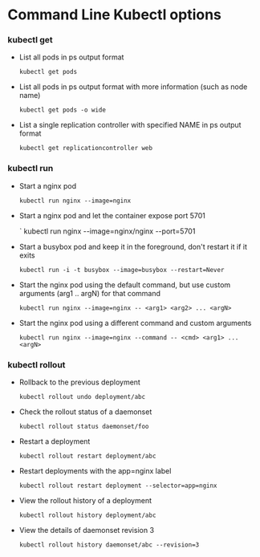 # Command Line Kubectl options

### kubectl get

- List all pods in ps output format

    ` kubectl get pods `

- List all pods in ps output format with more information (such as node name)

    ` kubectl get pods -o wide `

- List a single replication controller with specified NAME in ps output format

    ` kubectl get replicationcontroller web `

### kubectl run

- Start a nginx pod

    ` kubectl run nginx --image=nginx `

- Start a nginx pod and let the container expose port 5701

    ` kubectl run nginx --image=nginx/nginx --port=5701 
    
- Start a busybox pod and keep it in the foreground, don't restart it if it exits

    ` kubectl run -i -t busybox --image=busybox --restart=Never `

- Start the nginx pod using the default command, but use custom arguments (arg1 .. argN) for that command

    ` kubectl run nginx --image=nginx -- <arg1> <arg2> ... <argN> `

- Start the nginx pod using a different command and custom arguments

    ` kubectl run nginx --image=nginx --command -- <cmd> <arg1> ... <argN> `

### kubectl rollout

- Rollback to the previous deployment

    ` kubectl rollout undo deployment/abc `

- Check the rollout status of a daemonset

    ` kubectl rollout status daemonset/foo `

- Restart a deployment

    ` kubectl rollout restart deployment/abc `

- Restart deployments with the app=nginx label

    ` kubectl rollout restart deployment --selector=app=nginx `

- View the rollout history of a deployment

    ` kubectl rollout history deployment/abc `

- View the details of daemonset revision 3

    ` kubectl rollout history daemonset/abc --revision=3 `